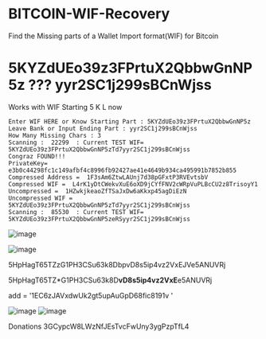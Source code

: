 # BITCOIN-WIF-Recovery

Find the Missing parts of a Wallet Import format(WIF) for Bitcoin

# 5KYZdUEo39z3FPrtuX2QbbwGnNP5z ??? yyr2SC1j299sBCnWjss

Works with WIF Starting  5 K L now

    Enter WIF HERE or Know Starting Part : 5KYZdUEo39z3FPrtuX2QbbwGnNP5z
    Leave Bank or Input Ending Part : yyr2SC1j299sBCnWjss
    How Many Missing Chars : 3
    Scanning :  22299  : Current TEST WIF=  5KYZdUEo39z3FPrtuX2QbbwGnNP5zTd7yyr2SC1j299sBCnWjss
    Congraz FOUND!!!
    PrivateKey=  e3b0c44298fc1c149afbf4c8996fb92427ae41e4649b934ca495991b7852b855
    Compressed Address =  1F3sAm6ZtwLAUnj7d38pGFxtP3RVEvtsbV
    Compressed WIF =  L4rK1yDtCWekvXuE6oXD9jCYfFNV2cWRpVuPLBcCU2z8TrisoyY1
    Uncompressed =  1HZwkjkeaoZfTSaJxDw6aKkxp45agDiEzN
    Uncompressed WIF =  5KYZdUEo39z3FPrtuX2QbbwGnNP5zTd7yyr2SC1j299sBCnWjss
    Scanning :  85530  : Current TEST WIF=  5KYZdUEo39z3FPrtuX2QbbwGnNP5zeRSyyr2SC1j299sBCnWjss

![image](https://user-images.githubusercontent.com/88630056/130690681-4a5bf4b8-1eb2-469b-b210-7c073f658640.png)

![image](https://user-images.githubusercontent.com/88630056/130690137-9b23b762-947a-45ce-a04e-7500c7a83e90.png)

5HpHagT65TZzG1PH3CSu63k8DbpvD8s5ip4vz2VxEJVe5ANUVRj

5HpHagT65TZ*G1PH3CSu63k8D**vD8s5ip4vz2VxE**e5ANUVRj

add = '1EC6zJAVxdwUk2gt5upAuGpD68fic8191v '


![image](https://user-images.githubusercontent.com/88630056/130690429-32ab117d-e193-45e4-b8dd-3244eb628e5f.png)
![image](https://user-images.githubusercontent.com/88630056/130690483-f0e0a917-f769-4c96-bdb8-1ea97ffada77.png)

Donations 3GCypcW8LWzNfJEsTvcFwUny3ygPzpTfL4
